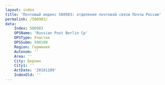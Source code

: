 ```yaml
---
layout: index
title: 'Почтовый индекс 500983: отделение почтовой связи Почты России'
permalink: /500983/
data:
    Index: 500983
    OPSName: 'Russian Post Berlin Cp'
    OPSType: Участок
    OPSSubm: 500100
    Region: Германия
    Autonom: ''
    Area: ''
    City: Берлин
    City1: ''
    ActDate: '20181109'
    IndexOld: ''
---
```

